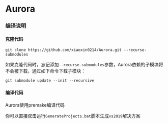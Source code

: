# Aurora

### 编译说明

#### 克隆代码

```
git clone https://github.com/xiaoxin0214/Aurora.git --recurse-submodules
```

如果克隆代码时，忘记添加`--recurse-submodules`参数，Aurora依赖的子模块将不会被下载，通过如下命令下载子模块：

```
git submodule update --init --recursive
```

#### 编译代码

Aurora使用premake编译代码

你可以直接双击运行`GenerateProjects.bat`脚本生成`vs2019`解决方案